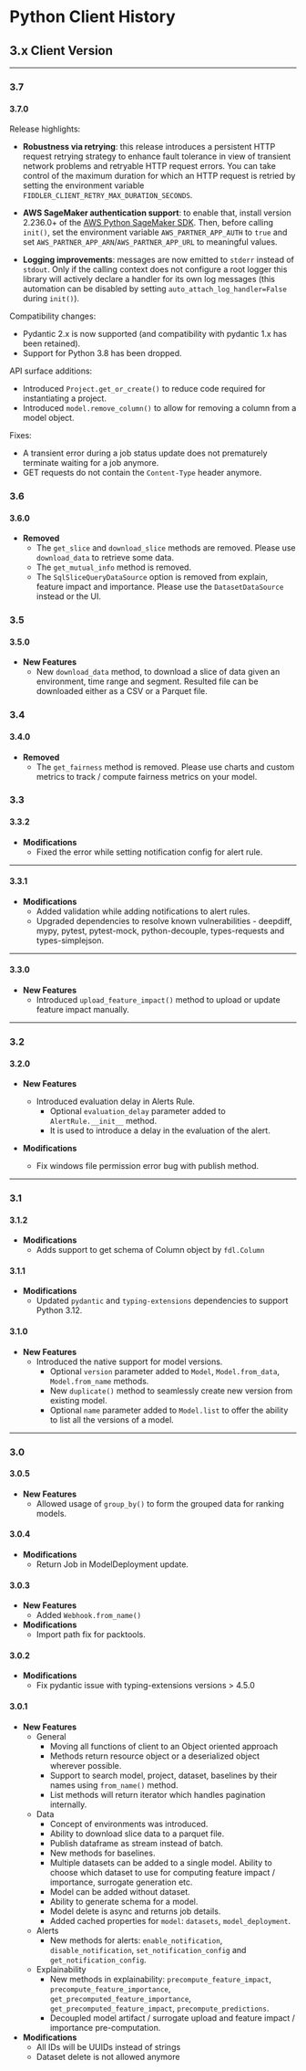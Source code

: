 # Python Client History

## 3.x Client Version

***

### 3.7
#### **3.7.0**

Release highlights:

* **Robustness via retrying**: this release introduces a persistent HTTP request retrying strategy to enhance fault tolerance in view of transient network problems and retryable HTTP request errors. You can take control of the maximum duration for which an HTTP request is retried by setting the environment variable `FIDDLER_CLIENT_RETRY_MAX_DURATION_SECONDS`.

* **AWS SageMaker authentication support**: to enable that, install version 2.236.0+ of the [AWS Python SageMaker SDK](https://pypi.org/project/sagemaker/). Then, before calling `init()`, set the  environment variable `AWS_PARTNER_APP_AUTH` to `true` and set `AWS_PARTNER_APP_ARN`/`AWS_PARTNER_APP_URL` to meaningful values.

* **Logging improvements**: messages are now emitted to `stderr` instead of `stdout`. Only if the calling context does not configure a root logger this library will actively declare a handler for its own log messages (this automation can be disabled by setting `auto_attach_log_handler=False` during `init()`).

Compatibility changes:

* Pydantic 2.x is now supported (and compatibility with pydantic 1.x has been retained).
* Support for Python 3.8 has been dropped.


API surface additions:

* Introduced `Project.get_or_create()` to reduce code required for instantiating a project.
* Introduced `model.remove_column()`  to allow for removing a column from a model object.

Fixes:

* A transient error during a job status update does not prematurely terminate waiting for a job anymore.
* GET requests do not contain the `Content-Type` header anymore.




### 3.6
#### **3.6.0**

* **Removed**
  * The `get_slice` and `download_slice` methods are removed. Please use `download_data` to retrieve some data.
  * The `get_mutual_info` method is removed.
  * The `SqlSliceQueryDataSource` option is removed from explain, feature impact and importance. Please use the `DatasetDataSource` instead or the UI.

### 3.5
#### **3.5.0**

* **New Features**
  * New `download_data` method, to download a slice of data given an environment, time range and segment. Resulted file can be downloaded either as a CSV or a Parquet file.

### 3.4
#### **3.4.0**

* **Removed**
  * The `get_fairness` method is removed. Please use charts and custom metrics to track / compute fairness metrics on your model.


### 3.3

#### **3.3.2**

* **Modifications**
  * Fixed the error while setting notification config for alert rule.

***

#### **3.3.1**

* **Modifications**
  * Added validation while adding notifications to alert rules.
  * Upgraded dependencies to resolve known vulnerabilities - deepdiff, mypy, pytest, pytest-mock, python-decouple, types-requests and types-simplejson.

***

#### **3.3.0**

* **New Features**
  * Introduced `upload_feature_impact()` method to upload or update feature impact manually.

***

### 3.2

#### **3.2.0**

* **New Features**
  * Introduced evaluation delay in Alerts Rule.
    * Optional `evaluation_delay` parameter added to `AlertRule.__init__` method.
    * It is used to introduce a delay in the evaluation of the alert.

* **Modifications**
  * Fix windows file permission error bug with publish method.

***

### 3.1

#### **3.1.2**

* **Modifications**
  * Adds support to get schema of Column object by `fdl.Column`

#### **3.1.1**

* **Modifications**
  * Updated `pydantic` and `typing-extensions` dependencies to support Python 3.12.

#### **3.1.0**

* **New Features**
  * Introduced the native support for model versions.
    * Optional `version` parameter added to `Model`, `Model.from_data`, `Model.from_name` methods.
    * New `duplicate()` method to seamlessly create new version from existing model.
    * Optional `name` parameter added to `Model.list` to offer the ability to list all the versions of a model.

***

### 3.0

#### **3.0.5**

* **New Features**
  * Allowed usage of `group_by()` to form the grouped data for ranking models.

#### **3.0.4**

* **Modifications**
  * Return Job in ModelDeployment update.

#### **3.0.3**

* **New Features**
  * Added `Webhook.from_name()`
* **Modifications**
  * Import path fix for packtools.

#### **3.0.2**

* **Modifications**
  * Fix pydantic issue with typing-extensions versions > 4.5.0

#### **3.0.1**

* **New Features**
  * General
    * Moving all functions of client to an Object oriented approach
    * Methods return resource object or a deserialized object wherever possible.
    * Support to search model, project, dataset, baselines by their names using `from_name()` method.
    * List methods will return iterator which handles pagination internally.
  * Data
    * Concept of environments was introduced.
    * Ability to download slice data to a parquet file.
    * Publish dataframe as stream instead of batch.
    * New methods for baselines.
    * Multiple datasets can be added to a single model. Ability to choose which dataset to use for computing feature impact / importance, surrogate generation etc.
    * Model can be added without dataset.
    * Ability to generate schema for a model.
    * Model delete is async and returns job details.
    * Added cached properties for `model`: `datasets`, `model_deployment`.
  * Alerts
    * New methods for alerts: `enable_notification`, `disable_notification`, `set_notification_config` and `get_notification_config`.
  * Explainability
    * New methods in explainability: `precompute_feature_impact`, `precompute_feature_importance`, `get_precomputed_feature_importance`, `get_precomputed_feature_impact`, `precompute_predictions`.
    * Decoupled model artifact / surrogate upload and feature impact / importance pre-computation.
* **Modifications**
  * All IDs will be UUIDs instead of strings
  * Dataset delete is not allowed anymore
